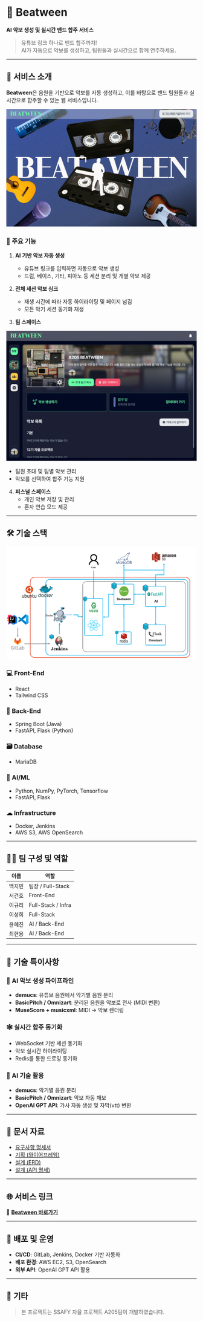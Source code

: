 # 🎵 Beatween

**AI 악보 생성 및 실시간 밴드 합주 서비스**

> 유튜브 링크 하나로 밴드 합주까지!  
> AI가 자동으로 악보를 생성하고, 팀원들과 실시간으로 함께 연주하세요.

---

## 📌 서비스 소개

**Beatween**은 음원을 기반으로 악보를 자동 생성하고, 이를 바탕으로 밴드 팀원들과 실시간으로 합주할 수 있는 웹 서비스입니다.

![landing](./docs/landing.png)

### 🥁 주요 기능

1. **AI 기반 악보 자동 생성**

   - 유튜브 링크를 입력하면 자동으로 악보 생성
   - 드럼, 베이스, 기타, 피아노 등 세션 분리 및 개별 악보 제공

2. **전체 세션 악보 싱크**

   - 재생 시간에 따라 자동 하이라이팅 및 페이지 넘김
   - 모든 악기 세션 동기화 재생

3. **팀 스페이스**

![main](./docs/main.png)

- 팀원 초대 및 팀별 악보 관리
- 악보를 선택하여 합주 기능 지원

4. **퍼스널 스페이스**
   - 개인 악보 저장 및 관리
   - 혼자 연습 모드 제공

---

## 🛠 기술 스택

![architecture](./docs/architecture.png)

### 💻 Front-End

- React
- Tailwind CSS

### 🔧 Back-End

- Spring Boot (Java)
- FastAPI, Flask (Python)

### 🗃 Database

- MariaDB

### 🧠 AI/ML

- Python, NumPy, PyTorch, Tensorflow
- FastAPI, Flask

### ☁ Infrastructure

- Docker, Jenkins
- AWS S3, AWS OpenSearch

---

## 🧑‍💻 팀 구성 및 역할

| 이름   | 역할               |
| ------ | ------------------ |
| 백지민 | 팀장 / Full-Stack  |
| 서건호 | Front-End          |
| 이규리 | Full-Stack / Infra |
| 이성희 | Full-Stack         |
| 윤혜진 | AI / Back-End      |
| 최현용 | AI / Back-End      |

---

## 🧬 기술 특이사항

### 🎼 AI 악보 생성 파이프라인

- **demucs**: 유튜브 음원에서 악기별 음원 분리
- **BasicPitch / Omnizart**: 분리된 음원을 악보로 전사 (MIDI 변환)
- **MuseScore + musicxml**: MIDI → 악보 렌더링

### 🕸 실시간 합주 동기화

- WebSocket 기반 세션 동기화
- 악보 실시간 하이라이팅
- Redis를 통한 드로잉 동기화

### 🧠 AI 기술 활용

- **demucs**: 악기별 음원 분리
- **BasicPitch / Omnizart**: 악보 자동 채보
- **OpenAI GPT API**: 가사 자동 생성 및 자막(vtt) 변환

---

## 📄 문서 자료

- [요구사항 명세서](https://fallacious-antler-2d2.notion.site/1d58a774607d8196b8add120845fe2f5)
- [기획 (와이어프레임)](https://www.figma.com/design/aoe40Xe6rulhxdTTgqJgqE/A205-Beatween?node-id=0-1&t=IbEIGfqWjPW7xBOQ-1)
- [설계 (ERD)](https://www.notion.so/ERD-1e78a774607d8040bcfde7f764900046)
- [설계 (API 명세)](https://www.notion.so/API-1d58a774607d81029bb8eee83c9e8395)

---

## 🌐 서비스 링크

🔗 **[Beatween 바로가기](https://k12a205.p.ssafy.io/)**

---

## 🚀 배포 및 운영

- **CI/CD**: GitLab, Jenkins, Docker 기반 자동화
- **배포 환경**: AWS EC2, S3, OpenSearch
- **외부 API**: OpenAI GPT API 활용

---

## 📢 기타

> 본 프로젝트는 SSAFY 자율 프로젝트 A205팀이 개발하였습니다.
